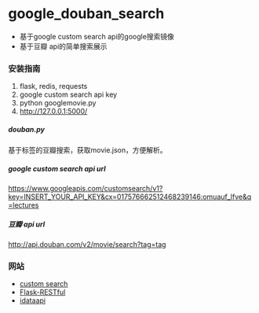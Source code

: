 # google_douban_search
+ 基于google custom search api的google搜索镜像
+ 基于豆瓣 api的简单搜索展示

### 安装指南
1. flask, redis, requests
2. google custom search api key
3. python googlemovie.py
4. http://127.0.0.1:5000/

##### douban.py
基于标签的豆瓣搜索，获取movie.json，方便解析。

##### google custom search api url
https://www.googleapis.com/customsearch/v1?key=INSERT_YOUR_API_KEY&cx=017576662512468239146:omuauf_lfve&q=lectures

##### 豆瓣 api url
http://api.douban.com/v2/movie/search?tag=tag

### 网站
+ [custom search](https://developers.google.com/custom-search/)
+ [Flask-RESTful](https://flask-restful.readthedocs.io/en/latest/)
+ [idataapi](http://www.idataapi.cn/)
